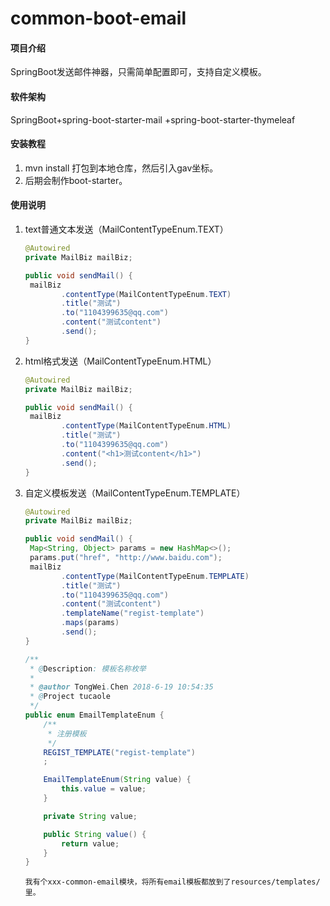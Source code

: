 # common-boot-email

#### 项目介绍
SpringBoot发送邮件神器，只需简单配置即可，支持自定义模板。

#### 软件架构
SpringBoot+spring-boot-starter-mail +spring-boot-starter-thymeleaf 


#### 安装教程

1. mvn install 打包到本地仓库，然后引入gav坐标。
2. 后期会制作boot-starter。

#### 使用说明

1. text普通文本发送（MailContentTypeEnum.TEXT）

   ```java
   @Autowired
   private MailBiz mailBiz;
   
   public void sendMail() {
   	mailBiz
           .contentType(MailContentTypeEnum.TEXT)
           .title("测试")
           .to("1104399635@qq.com")
           .content("测试content")
           .send();
   }
   ```

2. html格式发送（MailContentTypeEnum.HTML）

   ```java
   @Autowired
   private MailBiz mailBiz;
   
   public void sendMail() {
   	mailBiz
           .contentType(MailContentTypeEnum.HTML)
           .title("测试")
           .to("1104399635@qq.com")
           .content("<h1>测试content</h1>")
           .send();
   }
   ```

3. 自定义模板发送（MailContentTypeEnum.TEMPLATE）

   ```java
   @Autowired
   private MailBiz mailBiz;
   
   public void sendMail() {
   	Map<String, Object> params = new HashMap<>();
   	params.put("href", "http://www.baidu.com");
   	mailBiz
           .contentType(MailContentTypeEnum.TEMPLATE)
           .title("测试")
           .to("1104399635@qq.com")
           .content("测试content")
           .templateName("regist-template")
           .maps(params)
           .send();
   }
   
   /**
    * @Description: 模板名称枚举
    *
    * @author TongWei.Chen 2018-6-19 10:54:35
    * @Project tucaole
    */
   public enum EmailTemplateEnum {
       /**
        * 注册模板
        */
       REGIST_TEMPLATE("regist-template")
       ;
   
       EmailTemplateEnum(String value) {
           this.value = value;
       }
   
       private String value;
   
       public String value() {
           return value;
       }
   }
   ```

   ```
   我有个xxx-common-email模块，将所有email模板都放到了resources/templates/里。
   ```
